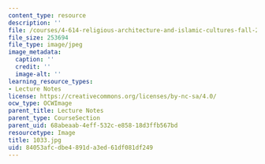 ```yaml
---
content_type: resource
description: ''
file: /courses/4-614-religious-architecture-and-islamic-cultures-fall-2002/84053afcdbe4891da3ed61df081df249_1033.jpg
file_size: 253694
file_type: image/jpeg
image_metadata:
  caption: ''
  credit: ''
  image-alt: ''
learning_resource_types:
- Lecture Notes
license: https://creativecommons.org/licenses/by-nc-sa/4.0/
ocw_type: OCWImage
parent_title: Lecture Notes
parent_type: CourseSection
parent_uid: 68abeaab-4eff-532c-e858-18d3ffb567bd
resourcetype: Image
title: 1033.jpg
uid: 84053afc-dbe4-891d-a3ed-61df081df249
---
```

